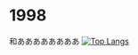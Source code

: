 # 1998
和ああああああああ
[![Top Langs](https://github-readme-stats.vercel.app/api/top-langs/?username=haruymth&langs_count=8)](https://github.com/anuraghazra/github-readme-stats)

